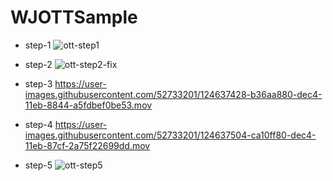 # WJOTTSample


* step-1
![ott-step1](https://user-images.githubusercontent.com/52733201/124637220-6dade000-dec4-11eb-86c6-1fb2929cfbdc.gif)




* step-2
![ott-step2-fix](https://user-images.githubusercontent.com/52733201/124637261-79010b80-dec4-11eb-8b26-3a4a0d0a4a90.gif)




* step-3
https://user-images.githubusercontent.com/52733201/124637428-b36aa880-dec4-11eb-8844-a5fdbef0be53.mov




* step-4
https://user-images.githubusercontent.com/52733201/124637504-ca10ff80-dec4-11eb-87cf-2a75f22699dd.mov




* step-5
![ott-step5](https://user-images.githubusercontent.com/52733201/124637536-d4cb9480-dec4-11eb-9b8c-82375b352a50.gif)


